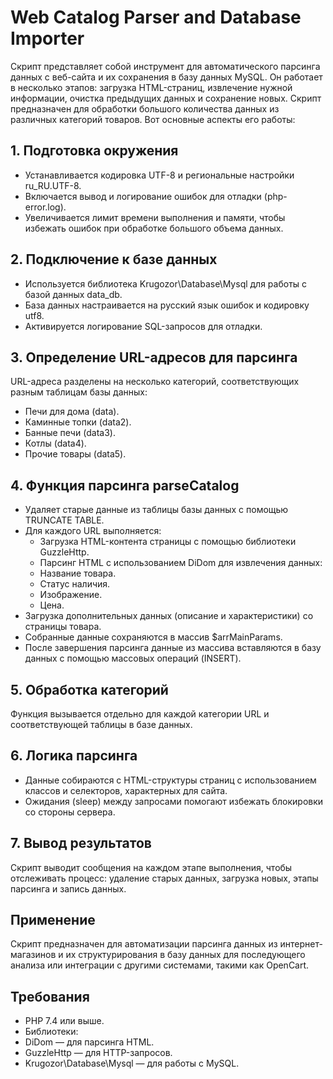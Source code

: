 # Web Catalog Parser and Database Importer

Скрипт представляет собой инструмент для автоматического парсинга данных с веб-сайта и их сохранения в базу данных MySQL. Он работает в несколько этапов: загрузка HTML-страниц, извлечение нужной информации, очистка предыдущих данных и сохранение новых. Скрипт предназначен для обработки большого количества данных из различных категорий товаров. Вот основные аспекты его работы:

## 1. Подготовка окружения
+ Устанавливается кодировка UTF-8 и региональные настройки ru_RU.UTF-8.
+ Включается вывод и логирование ошибок для отладки (php-error.log).
+ Увеличивается лимит времени выполнения и памяти, чтобы избежать ошибок при обработке большого объема данных.
## 2. Подключение к базе данных
+ Используется библиотека Krugozor\Database\Mysql для работы с базой данных data_db.
+ База данных настраивается на русский язык ошибок и кодировку utf8.
+ Активируется логирование SQL-запросов для отладки.
## 3. Определение URL-адресов для парсинга
URL-адреса разделены на несколько категорий, соответствующих разным таблицам базы данных:
+ Печи для дома (data).
+ Каминные топки (data2).
+ Банные печи (data3).
+ Котлы (data4).
+ Прочие товары (data5).
## 4. Функция парсинга parseCatalog
+ Удаляет старые данные из таблицы базы данных с помощью TRUNCATE TABLE.
+ Для каждого URL выполняется:
    - Загрузка HTML-контента страницы с помощью библиотеки GuzzleHttp.
    - Парсинг HTML с использованием DiDom для извлечения данных:
    - Название товара.
    - Статус наличия.
    - Изображение.
    - Цена.
+ Загрузка дополнительных данных (описание и характеристики) со страницы товара.
+ Собранные данные сохраняются в массив $arrMainParams.
+ После завершения парсинга данные из массива вставляются в базу данных с помощью массовых операций (INSERT).

## 5. Обработка категорий
Функция вызывается отдельно для каждой категории URL и соответствующей таблицы в базе данных.
## 6. Логика парсинга
+ Данные собираются с HTML-структуры страниц с использованием классов и селекторов, характерных для сайта.
+ Ожидания (sleep) между запросами помогают избежать блокировки со стороны сервера.
## 7. Вывод результатов
Скрипт выводит сообщения на каждом этапе выполнения, чтобы отслеживать процесс: удаление старых данных, загрузка новых, этапы парсинга и запись данных.

## Применение
Скрипт предназначен для автоматизации парсинга данных из интернет-магазинов и их структурирования в базу данных для последующего анализа или интеграции с другими системами, такими как OpenCart.

## Требования
- PHP 7.4 или выше.
- Библиотеки:
- DiDom — для парсинга HTML.
- GuzzleHttp — для HTTP-запросов.
- Krugozor\Database\Mysql — для работы с MySQL.
